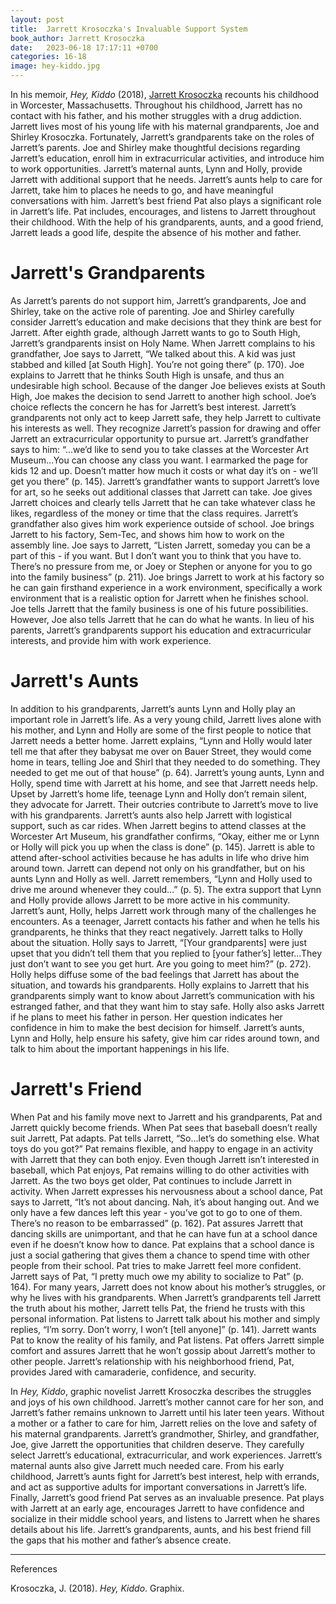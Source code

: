 ```yaml
---
layout: post
title:  Jarrett Krosoczka's Invaluable Support System
book_author: Jarrett Krosoczka
date:   2023-06-18 17:17:11 +0700
categories: 16-18
image: hey-kiddo.jpg
---
```


In his memoir, _Hey, Kiddo_ (2018), [Jarrett
Krosoczka](https://www.studiojjk.com/) recounts his childhood in Worcester,
Massachusetts. Throughout his childhood, Jarrett has no contact with his father,
and his mother struggles with a drug addiction. Jarrett lives most of his young
life with his maternal grandparents, Joe and Shirley Krosoczka. Fortunately,
Jarrett’s grandparents take on the roles of Jarrett’s parents. Joe and Shirley
make thoughtful decisions regarding Jarrett’s education, enroll him in
extracurricular activities, and introduce him to work opportunities. Jarrett’s
maternal aunts, Lynn and Holly, provide Jarrett with additional support that he
needs. Jarrett’s aunts help to care for Jarrett, take him to places he needs to
go, and have meaningful conversations with him. Jarrett’s best friend Pat also
plays a significant role in Jarrett’s life. Pat includes, encourages, and
listens to Jarrett throughout their childhood. With the help of his
grandparents, aunts, and a good friend, Jarrett leads a good life, despite the
absence of his mother and father.

# Jarrett's Grandparents

As Jarrett’s parents do not support him, Jarrett’s grandparents, Joe and
Shirley, take on the active role of parenting. Joe and Shirley carefully
consider Jarrett’s education and make decisions that they think are best for
Jarrett. After eighth grade, although Jarrett wants to go to South High,
Jarrett’s grandparents insist on Holy Name. When Jarrett complains to his
grandfather, Joe says to Jarrett, “We talked about this. A kid was just stabbed
and killed [at South High]. You’re not going there” (p. 170). Joe explains to
Jarrett that he thinks South High is unsafe, and thus an undesirable high
school. Because of the danger Joe believes exists at South High, Joe makes the
decision to send Jarrett to another high school. Joe’s choice reflects the
concern he has for Jarrett’s best interest. Jarrett’s grandparents not only act
to keep Jarrett safe, they help Jarrett to cultivate his interests as well. They
recognize Jarrett’s passion for drawing and offer Jarrett an extracurricular
opportunity to pursue art. Jarrett’s grandfather says to him: “...we’d like to
send you to take classes at the Worcester Art Museum…You can choose any class
you want. I earmarked the page for kids 12 and up. Doesn’t matter how much it
costs or what day it’s on - we’ll get you there” (p. 145). Jarrett’s grandfather
wants to support Jarrett’s love for art, so he seeks out additional classes that
Jarrett can take. Joe gives Jarrett choices and clearly tells Jarrett that he
can take whatever class he likes, regardless of the money or time that the class
requires. Jarrett’s grandfather also gives him work experience outside of
school. Joe brings Jarrett to his factory, Sem-Tec, and shows him how to work on
the assembly line. Joe says to Jarrett, “Listen Jarrett, someday you can be a
part of this - if you want. But I don’t want you to think that you have to.
There’s no pressure from me, or Joey or Stephen or anyone for you to go into the
family business” (p. 211). Joe brings Jarrett to work at his factory so he can
gain firsthand experience in a work environment, specifically a work environment
that is a realistic option for Jarrett when he finishes school. Joe tells
Jarrett that the family business is one of his future possibilities. However,
Joe also tells Jarrett that he can do what he wants. In lieu of his parents,
Jarrett’s grandparents support his education and extracurricular interests, and
provide him with work experience.

# Jarrett's Aunts

In addition to his grandparents, Jarrett’s aunts Lynn and Holly play an
important role in Jarrett’s life. As a very young child, Jarrett lives alone
with his mother, and Lynn and Holly are some of the first people to notice that
Jarrett needs a better home. Jarrett explains, “Lynn and Holly would later tell
me that after they babysat me over on Bauer Street, they would come home in
tears, telling Joe and Shirl that they needed to do something. They needed to
get me out of that house” (p. 64). Jarrett’s young aunts, Lynn and Holly, spend
time with Jarrett at his home, and see that Jarrett needs help. Upset by
Jarrett’s home life, teenage Lynn and Holly don’t remain silent, they advocate
for Jarrett. Their outcries contribute to Jarrett’s move to live with his
grandparents. Jarrett’s aunts also help Jarrett with logistical support, such as
car rides. When Jarrett begins to attend classes at the Worcester Art Museum,
his grandfather confirms, “Okay, either me or Lynn or Holly will pick you up
when the class is done” (p. 145). Jarrett is able to attend after-school
activities because he has adults in life who drive him around town. Jarrett can
depend not only on his grandfather, but on his aunts Lynn and Holly as well.
Jarrett remembers, “Lynn and Holly used to drive me around whenever they could…”
(p. 5). The extra support that Lynn and Holly provide allows Jarrett to be more
active in his community. Jarrett’s aunt, Holly, helps Jarrett work through many
of the challenges he encounters. As a teenager, Jarrett contacts his father and
when he tells his grandparents, he thinks that they react negatively. Jarrett
talks to Holly about the situation. Holly says to Jarrett, “[Your grandparents]
were just upset that you didn’t tell them that you replied to [your father’s]
letter…They just don’t want to see you get hurt. Are you going to meet him?” (p.
272). Holly helps diffuse some of the bad feelings that Jarrett has about the
situation, and towards his grandparents. Holly explains to Jarrett that his
grandparents simply want to know about Jarrett’s communication with his
estranged father, and that they want him to stay safe. Holly also asks Jarrett
if he plans to meet his father in person. Her question indicates her confidence
in him to make the best decision for himself. Jarrett’s aunts, Lynn and Holly,
help ensure his safety, give him car rides around town, and talk to him about
the important happenings in his life.

# Jarrett's Friend

When Pat and his family move next to Jarrett and his grandparents, Pat and
Jarrett quickly become friends. When Pat sees that baseball doesn’t really suit
Jarrett, Pat adapts. Pat tells Jarrett, “So…let’s do something else. What toys
do you got?” Pat remains flexible, and happy to engage in an activity with
Jarrett that they can both enjoy. Even though Jarrett isn’t interested in
baseball, which Pat enjoys, Pat remains willing to do other activities with
Jarrett. As the two boys get older, Pat continues to include Jarrett in
activity. When Jarrett expresses his nervousness about a school dance, Pat says
to Jarrett, “It’s not about dancing. Nah, it’s about hanging out. And we only
have a few dances left this year - you’ve got to go to one of them. There’s no
reason to be embarrassed” (p. 162). Pat assures Jarrett that dancing skills are
unimportant, and that he can have fun at a school dance even if he doesn’t know
how to dance. Pat explains that a school dance is just a social gathering that
gives them a chance to spend time with other people from their school. Pat tries
to make Jarrett feel more confident. Jarrett says of Pat, “I pretty much owe my
ability to socialize to Pat” (p. 164). For many years, Jarrett does not know
about his mother’s struggles, or why he lives with his grandparents. When
Jarrett’s grandparents tell Jarrett the truth about his mother, Jarrett tells
Pat, the friend he trusts with this personal information. Pat listens to Jarrett
talk about his mother and simply replies, “I’m sorry. Don’t worry, I won’t [tell
anyone]” (p. 141). Jarrett wants Pat to know the reality of his family, and Pat
listens. Pat offers Jarrett simple comfort and assures Jarrett that he won’t
gossip about Jarrett’s mother to other people. Jarrett’s relationship with his
neighborhood friend, Pat, provides Jared with camaraderie, confidence, and
security.

In _Hey, Kiddo_, graphic novelist Jarrett Krosoczka describes the struggles and
joys of his own childhood. Jarrett’s mother cannot care for her son, and
Jarrett’s father remains unknown to Jarrett until his later teen years. Without
a mother or a father to care for him, Jarrett relies on the love and safety of
his maternal grandparents. Jarrett’s grandmother, Shirley, and grandfather, Joe,
give Jarrett the opportunities that children deserve. They carefully select
Jarrett’s educational, extracurricular, and work experiences. Jarrett’s maternal
aunts also give Jarrett much needed care. From his early childhood, Jarrett’s
aunts fight for Jarrett’s best interest, help with errands, and act as
supportive adults for important conversations in Jarrett’s life. Finally,
Jarrett’s good friend Pat serves as an invaluable presence. Pat plays with
Jarrett at an early age, encourages Jarrett to have confidence and socialize in
their middle school years, and listens to Jarrett when he shares details about
his life. Jarrett’s grandparents, aunts, and his best friend fill the gaps that
his mother and father’s absence create.

---
References

Krosoczka, J. (2018). _Hey, Kiddo_. Graphix.
